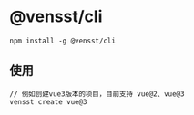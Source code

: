 # @vensst/cli
```
npm install -g @vensst/cli 
```

## 使用
```
// 例如创建vue3版本的项目，目前支持 vue@2、vue@3
vensst create vue@3
```



